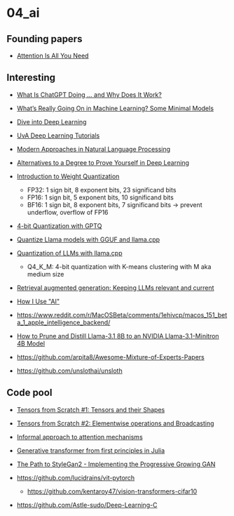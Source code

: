 # 04_ai

## Founding papers

- [Attention Is All You Need](https://arxiv.org/abs/1706.03762)

## Interesting

- [What Is ChatGPT Doing … and Why Does It Work?](https://writings.stephenwolfram.com/2023/02/what-is-chatgpt-doing-and-why-does-it-work/)
- [What’s Really Going On in Machine Learning? Some Minimal Models](https://confluence.zalopay.vn/pages/viewpage.action?spaceKey=PD&title=%5Bekyc+x+TrueID%5D+ekyc+decision)

- [Dive into Deep Learning](https://d2l.ai/index.html)
- [UvA Deep Learning Tutorials](https://uvadlc-notebooks.readthedocs.io/en/latest/)
- [Modern Approaches in Natural Language Processing](https://slds-lmu.github.io/seminar_nlp_ss20/)
- [Alternatives to a Degree to Prove Yourself in Deep Learning](https://www.fast.ai/posts/2017-04-06-alternatives.html)

- [Introduction to Weight Quantization](https://towardsdatascience.com/introduction-to-weight-quantization-2494701b9c0c)
  - FP32: 1 sign bit, 8 exponent bits, 23 significand bits
  - FP16: 1 sign bit, 5 exponent bits, 10 significand bits
  - BF16: 1 sign bit, 8 exponent bits, 7 significand bits -> prevent underflow,
    overflow of FP16
- [4-bit Quantization with GPTQ](https://towardsdatascience.com/4-bit-quantization-with-gptq-36b0f4f02c34)
- [Quantize Llama models with GGUF and llama.cpp](https://towardsdatascience.com/quantize-llama-models-with-ggml-and-llama-cpp-3612dfbcc172)
- [Quantization of LLMs with llama.cpp](https://medium.com/@ingridwickstevens/quantization-of-llms-with-llama-cpp-9bbf59deda35)
  - Q4_K_M: 4-bit quantization with K-means clustering with M aka medium size

- [Retrieval augmented generation: Keeping LLMs relevant and current](https://stackoverflow.blog/2023/10/18/retrieval-augmented-generation-keeping-llms-relevant-and-current/)
- [How I Use "AI"](https://nicholas.carlini.com/writing/2024/how-i-use-ai.html)
- https://www.reddit.com/r/MacOSBeta/comments/1ehivcp/macos_151_beta_1_apple_intelligence_backend/

- [How to Prune and Distill Llama-3.1 8B to an NVIDIA Llama-3.1-Minitron 4B Model](https://developer.nvidia.com/blog/how-to-prune-and-distill-llama-3-1-8b-to-an-nvidia-llama-3-1-minitron-4b-model/)
- https://github.com/arpita8/Awesome-Mixture-of-Experts-Papers
- https://github.com/unslothai/unsloth

## Code pool

- [Tensors from Scratch #1: Tensors and their Shapes](https://maharshi.bearblog.dev/tensors-from-scratch-part-1/)
- [Tensors from Scratch #2: Elementwise operations and Broadcasting](https://maharshi.bearblog.dev/tensors-from-scratch-part-2/)
- [Informal approach to attention mechanisms](https://maharshi.bearblog.dev/informal-approach-to-attention-in-transformers/)
- [Generative transformer from first principles in Julia](https://liorsinai.github.io/machine-learning/2024/03/23/transformers-gpt.html)
- [The Path to StyleGan2 - Implementing the Progressive Growing GAN](https://ym2132.github.io/Progressive_GAN)

- https://github.com/lucidrains/vit-pytorch
  - https://github.com/kentaroy47/vision-transformers-cifar10
- https://github.com/Astle-sudo/Deep-Learning-C
